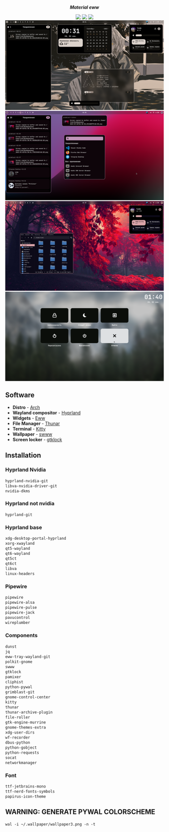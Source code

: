 <div align="center">
  <p><b><i>Material eww</i></b></p>
  <img src="https://img.shields.io/github/last-commit/linkfrg/monet?color=%23c4a7e7&style=for-the-badge">
  <img src="https://img.shields.io/github/repo-size/linkfrg/monet?color=%23c4a7e7&style=for-the-badge">
  <img src="https://img.shields.io/github/stars/linkfrg/monet?color=%23c4a7e7&style=for-the-badge">
</div>

<img src="assets/1.png"/>
<img src="assets/2.png"/>
<img src="assets/3.png"/>
<img src="assets/4.png"/>


## Software
- **Distro** - [Arch](https://archlinux.org/)
- **Wayland compositor** - [Hyprland](https://hyprland.org/)
- **Widgets** - [Eww](https://github.com/elkowar/eww)
- **File Manager** - [Thunar](https://gitlab.xfce.org/xfce/thunar)
- **Terminal** - [Kitty](https://sw.kovidgoyal.net/kitty/)
- **Wallpaper** - [swww](https://github.com/Horus645/swww)
- **Screen locker** - [gtklock](https://github.com/jovanlanik/gtklock)

## Installation

### Hyprland Nvidia
```
hyprland-nvidia-git
libva-nvidia-driver-git
nvidia-dkms
```

### Hyprland not nvidia
```
hyprland-git
```

### Hyprland base
```
xdg-desktop-portal-hyprland
xorg-xwayland
qt5-wayland
qt6-wayland
qt5ct
qt6ct
libva
linux-headers 
```

### Pipewire
```
pipewire 
pipewire-alsa 
pipewire-pulse 
pipewire-jack 
pavucontrol
wireplumber
```

### Components
```
dunst
jq
eww-tray-wayland-git
polkit-gnome
swww
gtklock
pamixer 
cliphist
python-pywal
grimblast-git
gnome-control-center
kitty
thunar
thunar-archive-plugin 
file-roller 
gtk-engine-murrine 
gnome-themes-extra
xdg-user-dirs
wf-recorder
dbus-python
python-gobject
python-requests
socat
networkmanager
```

### Font
```
ttf-jetbrains-mono
ttf-nerd-fonts-symbols
papirus-icon-theme
```

## WARNING: GENERATE PYWAL COLORSCHEME
```
wal -i ~/.wallpaper/wallpaper3.png -n -t
```
